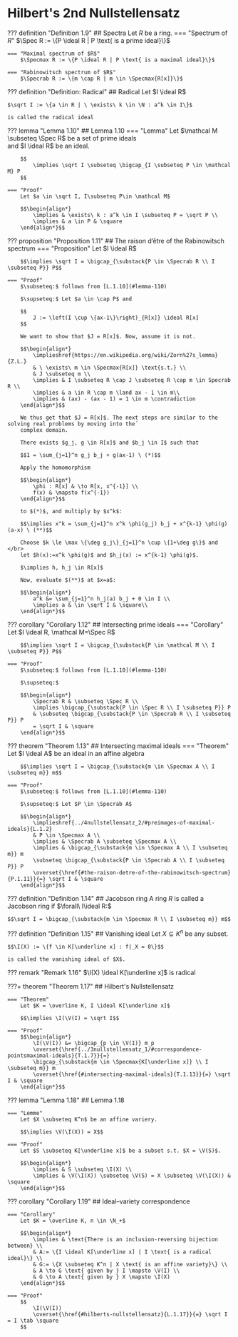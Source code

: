 # Hilbert's 2nd Nullstellensatz

??? definition "Definition 1.9"
    ## Spectra
    Let $R$ be a ring.
    === "Spectrum of $R$"
        $\Spec R := \{P \ideal R | P \text{ is a prime ideal}\}$

    === "Maximal spectrum of $R$"
        $\Specmax R := \{P \ideal R | P \text{ is a maximal ideal}\}$

    === "Rabinowitsch spectrum of $R$"
        $\Specrab R := \{m \cap R | m \in \Specmax{R[x]}\}$

??? definition "Definition: Radical"
    ## Radical
    Let $I \ideal R$
    
    $\sqrt I := \{a \in R | \ \exists\ k \in \N : a^k \in I\}$

    is called the radical ideal



??? lemma "Lemma 1.10"
    ## Lemma 1.10
    === "Lemma"
        Let $\mathcal M \subseteq \Spec R$ be a set of prime ideals</br>
        and $I \ideal R$ be an ideal.

        $$
            \implies \sqrt I \subseteq \bigcap_{I \subseteq P \in \mathcal M} P
        $$

    === "Proof"
        Let $a \in \sqrt I, I\subseteq P\in \mathcal M$

        $$\begin{align*}
            \implies & \exists\ k : a^k \in I \subseteq P = \sqrt P \\
            \implies & a \in P & \square
        \end{align*}$$


??? proposition "Proposition 1.11"
    ## The raison d’être of the Rabinowitsch spectrum
    === "Proposition"
        Let $I \ideal R$

        $$\implies \sqrt I = \bigcap_{\substack{P \in \Specrab R \\ I \subseteq P}} P$$

    === "Proof"
        $\subseteq:$ follows from [L.1.10](#lemma-110)

        $\supseteq:$ Let $a \in \cap P$ and 

        $$
            J := \left(I \cup \{ax-1\}\right)_{R[x]} \ideal R[x]
        $$

        We want to show that $J = R[x]$. Now, assume it is not.
        
        $$\begin{align*}
            \implieshref{https://en.wikipedia.org/wiki/Zorn%27s_lemma}{Z.L.}
            & \ \exists\ m \in \Specmax{R[x]} \text{s.t.} \\
            & J \subseteq m \\
            \implies & I \subseteq R \cap J \subseteq R \cap m \in Specrab R \\
            \implies & a \in R \cap m \land ax - 1 \in m\\
            \implies & (ax) - (ax - 1) = 1 \in m \contradiction
        \end{align*}$$
        
        We thus get that $J = R[x]$. The next steps are similar to the solving real problems by moving into the´
        complex domain.

        There exists $g_j, g \in R[x]$ and $b_j \in I$ such that

        $$1 = \sum_{j=1}^n g_j b_j + g(ax-1) \ (*)$$

        Apply the homomorphism
        
        $$\begin{align*}
            \phi : R[x] & \to R[x, x^{-1}] \\
            f(x) & \mapsto f(x^{-1})
        \end{align*}$$

        to $(*)$, and multiply by $x^k$:

        $$\implies x^k = \sum_{j=1}^n x^k \phi(g_j) b_j + x^{k-1} \phi(g) (a-x) \ (**)$$
        
        Choose $k \le \max \{\deg g_j\}_{j=1}^n \cup \{1+\deg g\}$ and </br>
        let $h(x):=x^k \phi(g)$ and $h_j(x) := x^{k-1} \phi(g)$.

        $\implies h, h_j \in R[x]$

        Now, evaluate $(**)$ at $x=a$:
    
        $$\begin{align*}
            a^k &= \sum_{j=1}^n h_j(a) b_j + 0 \in I \\
            \implies a & \in \sqrt I & \square\\
        \end{align*}$$


??? corollary "Corollary 1.12"
    ## Intersecting prime ideals
    === "Corollary"
        Let $I \ideal R, \mathcal M=\Spec R$

        $$\implies \sqrt I = \bigcap_{\substack{P \in \mathcal M \\ I \subseteq P}} P$$

    === "Proof"
        $\subseteq:$ follows from [L.1.10](#lemma-110)
        
        $\supseteq:$

        $$\begin{align*}
            \Specrab R & \subseteq \Spec R \\
            \implies \bigcap_{\substack{P \in \Spec R \\ I \subseteq P}} P
            & \subseteq \bigcap_{\substack{P \in \Specrab R \\ I \subseteq P}} P
            = \sqrt I & \square
        \end{align*}$$


??? theorem "Theorem 1.13"
    ## Intersecting maximal ideals
    === "Theorem"
        Let $I \ideal A$ be an ideal in an affine algebra

        $$\implies \sqrt I = \bigcap_{\substack{m \in \Specmax A \\ I \subseteq m}} m$$
    
    === "Proof"
        $\subseteq:$ follows from [L.1.10](#lemma-110)
        
        $\supseteq:$ Let $P \in \Specrab A$

        $$\begin{align*}
            \implieshref{../4nullstellensatz_2/#preimages-of-maximal-ideals}{L.1.2}
            & P \in \Specmax A \\
            \implies & \Specrab A \subseteq \Specmax A \\
            \implies & \bigcap_{\substack{m \in \Specmax A \\ I \subseteq m}} m
            \subseteq \bigcap_{\substack{P \in \Specrab A \\ I \subseteq P}} P
            \overset{\href{#the-raison-detre-of-the-rabinowitsch-spectrum}{P.1.11}}{=} \sqrt I & \square 
        \end{align*}$$

??? definition "Definition 1.14"
    ## Jacobson ring
    A ring $R$ is called a Jacobson ring if $\forall\ I\ideal R:$

    $$\sqrt I = \bigcap_{\substack{m \in \Specmax R \\ I \subseteq m}} m$$


??? definition "Definition 1.15"
    ## Vanishing ideal
    Let $X \subseteq K^n$ be any subset.
    
    $$\I(X) := \{f \in K[\underline x] : f|_X = 0\}$$

    is called the vanishing ideal of $X$.


??? remark "Remark 1.16"
    $\I(X) \ideal K[\underline x]$ is radical


???+ theorem "Theorem 1.17"
    ## Hilbert's Nullstellensatz

    === "Theorem"
        Let $K = \overline K, I \ideal K[\underline x]$

        $$\implies \I(\V(I) = \sqrt I$$

    === "Proof"
        $$\begin{align*}
            \I(\V(I)) &= \bigcap_{p \in \V(I)} m_p
            \overset{\href{../3nullstellensatz_1/#correspondence-pointsmaximal-ideals}{T.1.7}}{=}
            \bigcap_{\substack{m \in \Specmax{K[\underline x]} \\ I \subseteq m}} m
            \overset{\href{#intersecting-maximal-ideals}{T.1.13}}{=} \sqrt I & \square
        \end{align*}$$


??? lemma "Lemma 1.18"
    ## Lemma 1.18

    === "Lemme"
        Let $X \subseteq K^n$ be an affine variery.

        $$\implies \V(\I(X)) = X$$

    === "Proof"
        Let $S \subseteq K[\underline x]$ be a subset s.t. $X = \V(S)$.

        $$\begin{align*}
            \implies & S \subseteq \I(X) \\
            \implies & \V(\I(X)) \subseteq \V(S) = X \subseteq \V(\I(X)) & \square
        \end{align*}$$


??? corollary "Corollary 1.19"
    ## Ideal–variety correspondence
    
    === "Corollary"
        Let $K = \overline K, n \in \N_+$
    
        $$\begin{align*}
            \implies & \text{There is an inclusion-reversing bijection between} \\
            & A:= \{I \ideal K[\underline x] | I \text{ is a radical ideal}\} \\
            & G:= \{X \subseteq K^n | X \text{ is an affine variety}\} \\
            & A \to G \text{ given by } I \mapsto \V(I) \\
            & G \to A \text{ given by } X \mapsto \I(X)
        \end{align*}$$

    === "Proof"
        $$
            \I(\V(I))
            \overset{\href{#hilberts-nullstellensatz}{L.1.17}}{=} \sqrt I = I \tab \square
        $$

